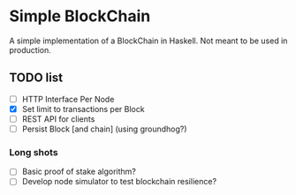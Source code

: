 # Simple BlockChain

A simple implementation of a BlockChain in Haskell. Not meant to be used in production.

## TODO list
-   [ ] HTTP Interface Per Node
-   [x] Set limit to transactions per Block
-   [ ]  REST API for clients
-   [ ] Persist Block \[and chain\] (using groundhog?)

### Long shots
-   [ ] Basic proof of stake algorithm?
-   [ ] Develop node simulator to test blockchain resilience?
